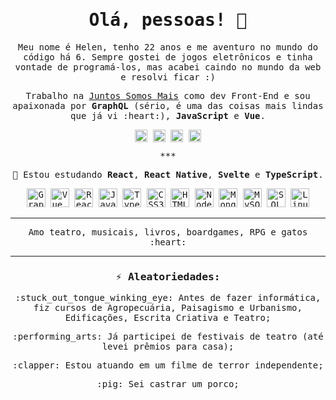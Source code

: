 <samp>
<h1 align="center">Olá, pessoas! 👋</h1>

<p align="center">
  Meu nome é Helen, tenho 22 anos e me aventuro no mundo do código há 6. Sempre gostei de jogos eletrônicos e tinha vontade de programá-los, mas acabei caindo no mundo da web e resolvi ficar :)
</p>
<p align="center">
  Trabalho na <a href="https://www.juntossomosmais.com.br" target="_blank">Juntos Somos Mais</a> como dev Front-End e sou apaixonada por <strong>GraphQL</strong> (sério, é uma das coisas mais lindas que já vi :heart:), <strong>JavaScript</strong> e <strong>Vue</strong>.
</p>

<p align="center">
  <a href="https://linkedin.com/in/helendiashd" target="_blank"><img align="center" src="https://cdn.jsdelivr.net/npm/simple-icons@3.0.1/icons/linkedin.svg" alt="helendiashd" height="20" width="20" /></a>
  <a href="https://twitter.com/helendiashd" target="_blank"><img align="center" src="https://cdn.jsdelivr.net/npm/simple-icons@3.0.1/icons/twitter.svg" alt="helendiashd" height="20" width="20" /></a>
  <a href="https://dev.to/helendias" target="_blank"><img align="center" src="https://cdn.jsdelivr.net/npm/simple-icons@3.0.1/icons/dev-dot-to.svg" alt="helendias" height="20" width="20" /></a>
  <a href="https://instagram.com/helendias.hd" target="_blank"><img align="center" src="https://cdn.jsdelivr.net/npm/simple-icons@3.0.1/icons/instagram.svg" alt="helendias.hd" height="20" width="20" /></a>
</p>

<p align="center">***</p>

<p align="center">🌱 Estou estudando <strong>React</strong>, <strong>React Native</strong>, <strong>Svelte</strong> e <strong>TypeScript</strong>.</p>

<p align="center">
  <img src="https://upload.wikimedia.org/wikipedia/commons/thumb/1/17/GraphQL_Logo.svg/1024px-GraphQL_Logo.svg.png" alt="GraphQL" height="30"/>
  <img src="https://upload.wikimedia.org/wikipedia/commons/thumb/9/95/Vue.js_Logo_2.svg/1184px-Vue.js_Logo_2.svg.png" alt="Vue.js" height="30"/>
  <img src="https://going2.com.br/images/icons/react-icon.png" alt="React" height="30"/>
  <img src="https://upload.wikimedia.org/wikipedia/commons/thumb/9/99/Unofficial_JavaScript_logo_2.svg/480px-Unofficial_JavaScript_logo_2.svg.png" alt="JavaScript" height="30"/>
  <img src="https://miro.medium.com/max/816/1*mn6bOs7s6Qbao15PMNRyOA.png" alt="TypeScript" height="30"/>
  <img src="https://seeklogo.com/images/C/css3-logo-8724075274-seeklogo.com.png" alt="CSS3" height="30"/>
  <img src="https://logodownload.org/wp-content/uploads/2016/10/html5-logo-1.png" alt="HTML5" height="30"/>
  <img src="https://upload.wikimedia.org/wikipedia/commons/thumb/d/d9/Node.js_logo.svg/1280px-Node.js_logo.svg.png" alt="Node.js" height="30"/>
  <img src="https://upload.wikimedia.org/wikipedia/commons/thumb/9/93/MongoDB_Logo.svg/1200px-MongoDB_Logo.svg.png" alt="MongoDB" height="30"/>
  <img src="https://cdn.worldvectorlogo.com/logos/mysql.svg" alt="MySQL" height="30"/>
  <img src="https://altyra.com/wp-content/uploads/2018/11/microsoft-sql-server-logo-png.png" alt="SQL Server" height="30"/>
  <img src="https://upload.wikimedia.org/wikipedia/commons/thumb/3/35/Tux.svg/1200px-Tux.svg.png" alt="Linux" width="30" height="30"/>
</p>


***

<p align="center">Amo teatro, musicais, livros, boardgames, RPG e gatos :heart:</p>

***

<h3 align="center">⚡ Aleatoriedades:</h3>

<p align="center"> :stuck_out_tongue_winking_eye: Antes de fazer informática, fiz cursos de Agropecuária, Paisagismo e Urbanismo, Edificações, Escrita Criativa e Teatro;</p>
<p align="center"> :performing_arts: Já participei de festivais de teatro (até levei prêmios para casa);</p>
<p align="center"> :clapper: Estou atuando em um filme de terror independente;</p>
<p align="center"> :pig: Sei castrar um porco;</p>
</samp>
